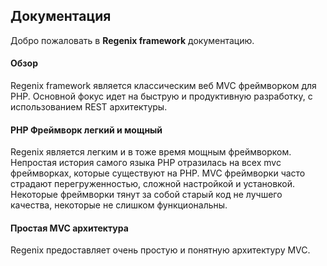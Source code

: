 ## Документация

Добро пожаловать в **Regenix framework** документацию.

#### Обзор

Regenix framework является классическим веб MVC фреймворком для PHP.
Основной фокус идет на быструю и продуктивную разработку, с использованием
REST архитектуры.

#### PHP Фреймворк легкий и мощный

Regenix является легким и в тоже время мощным фреймворком. Непростая история самого
языка PHP отразилась на всех mvc фреймворках, которые существуют на PHP. MVC
фреймворки часто страдают перегруженностью, сложной настройкой и установкой. Некоторые
фреймворки тянут за собой старый код не лучшего качества, некоторые не слишком
функциональны.

#### Простая MVC архитектура

Regenix предоставляет очень простую и понятную архитектуру MVC.

